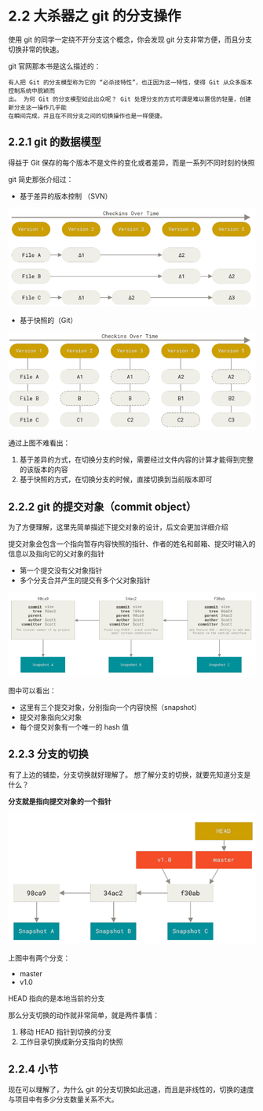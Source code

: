 # 2.2 大杀器之 git 的分支操作

使用 git 的同学一定绕不开分支这个概念，你会发现 git 分支非常方便，而且分支切换非常的快速。

git 官网那本书是这么描述的：

    有人把 Git 的分支模型称为它的 “必杀技特性”，也正因为这一特性，使得 Git 从众多版本控制系统中脱颖而
    出。 为何 Git 的分支模型如此出众呢？ Git 处理分支的方式可谓是难以置信的轻量，创建新分支这一操作几乎能
    在瞬间完成，并且在不同分支之间的切换操作也是一样便捷。 


## 2.2.1 git 的数据模型

得益于 Git 保存的每个版本不是文件的变化或者差异，而是一系列不同时刻的快照

git 简史那张介绍过：

* 基于差异的版本控制 （SVN）

![Alt text](img/image2022-9-27_1-37-45.png)


* 基于快照的（Git）

![Alt text](img/image2022-9-27_1-39-3.png)


通过上图不难看出：
1. 基于差异的方式，在切换分支的时候，需要经过文件内容的计算才能得到完整的该版本的内容
2. 基于快照的方式，在切换分支的时候，直接切换到当前版本即可


## 2.2.2 git 的提交对象（commit object）

为了方便理解，这里先简单描述下提交对象的设计，后文会更加详细介绍

提交对象会包含一个指向暂存内容快照的指针、作者的姓名和邮箱、提交时输入的信息以及指向它的父对象的指针
- 第一个提交没有父对象指针
- 多个分支合并产生的提交有多个父对象指针

![Alt text](img/image2022-9-27_1-59-43.png)

图中可以看出：
- 这里有三个提交对象，分别指向一个内容快照（snapshot）
- 提交对象指向父对象
- 每个提交对象有一个唯一的 hash 值

## 2.2.3 分支的切换

有了上边的铺垫，分支切换就好理解了。 想了解分支的切换，就要先知道分支是什么？

**分支就是指向提交对象的一个指针**

![Alt text](img/image2022-9-27_2-2-54.png)

上图中有两个分支：
- master
- v1.0

HEAD 指向的是本地当前的分支

那么分支切换的动作就非常简单，就是两件事情：
1. 移动 HEAD 指针到切换的分支
2. 工作目录切换成新分支指向的快照


## 2.2.4 小节

现在可以理解了，为什么 git 的分支切换如此迅速，而且是非线性的，切换的速度与项目中有多少分支数量关系不大。
